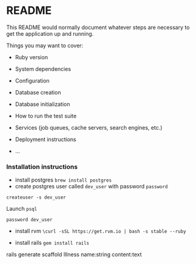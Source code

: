 # README

This README would normally document whatever steps are necessary to get the
application up and running.

Things you may want to cover:

* Ruby version

* System dependencies

* Configuration

* Database creation

* Database initialization

* How to run the test suite

* Services (job queues, cache servers, search engines, etc.)

* Deployment instructions

* ...

### Installation instructions
* install postgres `brew install postgres`
* create postgres user called `dev_user` with password `password`

```
createuser -s dev_user
```
Launch `psql`

```
password dev_user
```

* install rvm
  `\curl -sSL https://get.rvm.io | bash -s stable --ruby`

* install rails
  `gem install rails`


rails generate scaffold Illness name:string content:text  
